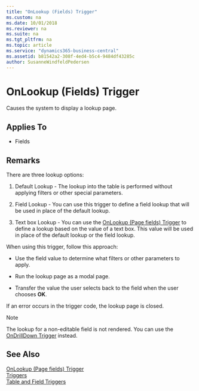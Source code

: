 ```yaml
---
title: "OnLookup (Fields) Trigger"
ms.custom: na
ms.date: 10/01/2018
ms.reviewer: na
ms.suite: na
ms.tgt_pltfrm: na
ms.topic: article
ms.service: "dynamics365-business-central"
ms.assetid: b81542a2-308f-4ed4-b5c4-9484df43285c
author: SusanneWindfeldPedersen
---
```



# OnLookup (Fields) Trigger
Causes the system to display a lookup page.  

## Applies To  
- Fields  

## Remarks  
 There are three lookup options:  

1.  Default Lookup - The lookup into the table is performed without applying filters or other special parameters.  

2.  Field Lookup - You can use this trigger to define a field lookup that will be used in place of the default lookup.  

3.  Text box Lookup - You can use the [OnLookup \(Page fields\) Trigger](devenv-onlookup-page-fields-trigger.md) to define a lookup based on the value of a text box. This value will be used in place of the default lookup or the field lookup.  

 When using this trigger, follow this approach:  

-   Use the field value to determine what filters or other parameters to apply.  

-   Run the lookup page as a modal page.  

-   Transfer the value the user selects back to the field when the user chooses **OK**.  

 If an error occurs in the trigger code, the lookup page is closed.  

<!--NAV  
> [!NOTE]  
>  On non-editable fields in the [!INCLUDE[nav_windows](../includes/nav_windows_md.md)], the field gets its lookup action rendered as a hyperlink. In the [!INCLUDE[nav_web](../includes/nav_web_md.md)] the lookup for a non-editable field is not rendered. You can use the [OnDrillDown Trigger](devenv-OnDrillDown-Trigger.md) instead.  
-->
> [!NOTE]  
>  The lookup for a non-editable field is not rendered. You can use the [OnDrillDown Trigger](devenv-ondrilldown-trigger.md) instead.

## See Also  
 [OnLookup (Page fields) Trigger](devenv-onlookup-page-fields-trigger.md)  
 [Triggers](devenv-triggers.md)  
 [Table and Field Triggers](devenv-table-and-field-triggers.md)  